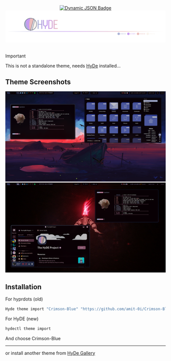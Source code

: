 <div align = center>
    <a href=https://discord.gg/VsWNpZ7F>
        <img alt="Dynamic JSON Badge" src="https://img.shields.io/badge/dynamic/json?url=https%3A%2F%2Fdiscordapp.com%2Fapi%2Finvites%2FmT5YqjaJFh%3Fwith_counts%3Dtrue&query=%24.approximate_member_count&suffix=%20members&style=for-the-badge&logo=discord&logoSize=auto&label=The%20HyDe%20Project&labelColor=ebbcba&color=c79bf0">    
    </a>
</div>
<div align = center><img src="https://raw.githubusercontent.com/prasanthrangan/hyprdots/main/Source/assets/hyde_banner.png"><br><br></div>

> [!IMPORTANT]
> This is not a standalone theme, needs [HyDe](https://github.com/HyDE-Project/HyDE) installed...

## Theme Screenshots
![t1](./screenshots/screenshot1.png)
![t2](./screenshots/screenshot2.png)

## Installation

For hyprdots (old)
```sh
Hyde theme import "Crimson-Blue" "https://github.com/amit-0i/Crimson-Blue"
```

For HyDE (new)
```sh
hydectl theme import
```
And choose Crimson-Blue

---

or install another theme from [HyDe Gallery](https://github.com/kRHYME7/hyde-gallery)
